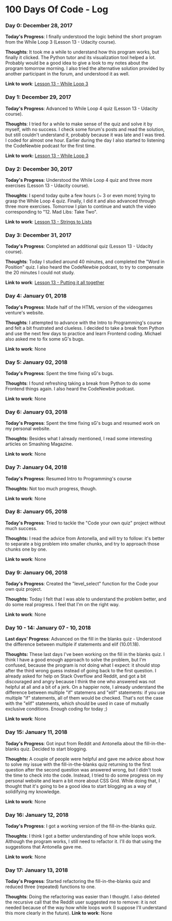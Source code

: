 # 100 Days Of Code - Log

### Day 0: December 28, 2017

**Today's Progress**: I finally understood the logic behind the short program from the While Loop 3 (Lesson 13 - Udacity course).

**Thoughts**: It took me a while to understand how this program works, but finally it clicked. The Python tutor and its visualization tool helped a lot. Probably would be a good idea to give a look to my notes about the program tomorrow morning. I also tried the alternative solution provided by another participant in the forum, and understood it as well.

**Link to work**: [Lesson 13 - While Loop 3](https://goo.gl/EryJKy)

### Day 1: December 29, 2017

**Today's Progress**: Advanced to While Loop 4 quiz (Lesson 13 - Udacity course).

**Thoughts**: I tried for a while to make sense of the quiz and solve it by myself, with no success. I check some forum's posts and read the solution, but still couldn't understand it, probably because it was late and I was tired. I coded for almost one hour. Earlier during the day I also started to listening the CodeNewbie podcast for the first time.

**Link to work:** [Lesson 13 - While Loop 3](https://goo.gl/UhYRfj)

### Day 2: December 30, 2017

**Today's Progress**: Understood the While Loop 4 quiz and three more exercises (Lesson 13 - Udacity course).

**Thoughts**: I spend today quite a few hours (~ 3 or even more) trying to grasp the While Loop 4 quiz. Finally, I did it and also advanced through three more exercises. Tomorrow I plan to continue and watch the video corresponding to "12. Mad Libs: Take Two". 

**Link to work**: [Lesson 13 - Strings to Lists](https://goo.gl/74ijgT)

### Day 3: December 31, 2017

**Today's Progress**: Completed an additional quiz (Lesson 13 - Udacity course).

**Thoughts**: Today I studied around 40 minutes, and completed the "Word in Position" quiz. I also heard the CodeNewbie podcast, to try to compensate the 20 minutes I could not study.

**Link to work**: [Lesson 13 - Putting it all together](https://goo.gl/i74Vqf)

### Day 4: January 01, 2018

**Today's Progress**: Made half of the HTML version of the videogames venture's website.

**Thoughts**: I attempted to advance with the Intro to Programming's course and felt a bit frustrated and clueless. I decided to take a break from Python and use the next few days to practice and learn Frontend coding. Michael also asked me to fix some sG's bugs.

**Link to work**: None

### Day 5: January 02, 2018

**Today's Progress**: Spent the time fixing sG's bugs.

**Thoughts**: I found refreshing taking a break from Python to do some Frontend things again. I also heard the CodeNewbie podcast.

**Link to work**: None

### Day 6: January 03, 2018

**Today's Progress**: Spent the time fixing sG's bugs and resumed work on my personal website.

**Thoughts:** Besides what I already mentioned, I read some interesting articles on Smashing Magazine.

**Link to work**: None


### Day 7: January 04, 2018

**Today's Progress**: Resumed Intro to Programming's course

**Thoughts:** Not too much progress, though.

**Link to work**: None

### Day 8: January 05, 2018

**Today's Progress**: Tried to tackle the "Code your own quiz" project without much success.

**Thoughts:** I read the advice from Antonella, and will try to follow: it's better to separate a big problem into smaller chunks, and try to approach those chunks one by one.

**Link to work**: None

### Day 9: January 06, 2018

**Today's Progress**: Created the "level_select" function for the Code your own quiz project.

**Thoughts:** Today I felt that I was able to understand the problem better, and do some real progress. I feel that I'm on the right way.

**Link to work**: None

### Day 10 - 14: January 07 - 10, 2018

**Last days' Progress**: Advanced on the fill in the blanks quiz - Understood the difference between multiple if statements and elif (10.01.18).

**Thoughts:** These last days I've been working on the fill in the blanks quiz. I think I have a good enough approach to solve the problem, but I'm confused, because the program is not doing what I expect: it should stop after the third wrong guess instead of going back to the first question. I already asked for help on Stack Overflow and Reddit, and got a bit discouraged and angry because I think the one who answered was not helpful at all and a bit of a jerk. On a happier note, I already understand the difference between multiple "if" statemens and "elif" statements: if you use multiple "if" statements, all of them would be checked. That's not the case with the "elif" statements, which should be used in case of mutually exclusive conditions. Enough coding for today ;)

**Link to work**: None

### Day 15: January 11, 2018

**Today's Progress**: Got input from Reddit and Antonella about the fill-in-the-blanks quiz. Decided to start blogging.

**Thoughts:** A couple of people were helpful and gave me advice about how to solve my issue with the fill-in-the-blanks quiz returning to the first question after the second question was answered wrong, but I didn't took the time to check into the code. Instead, I tried to do some progress on my personal website and learn a bit more about CSS Grid. While doing that, I thought that it's going to be a good idea to start blogging as a way of solidifying my knowledge.

**Link to work**: None

### Day 16: January 12, 2018

**Today's Progress**: I got a working version of the fill-in-the-blanks quiz.

**Thoughts**: I think I got a better understanding of how while loops work. Although the program works, I still need to refactor it. I'll do that using the suggestions that Antonella gave me.

**Link to work**: None

### Day 17: January 13, 2018

**Today's Progress**: Started refactoring the fill-in-the-blanks quiz and reduced three (repeated) functions to one.

**Thoughts**: Doing the refactoring was easier than I thought. I also deleted the recursive call that the Reddit user suggested me to remove: it is not needed because of the way how while loops work (I suppose I'll understand this more clearly in the future).
**Link to work**: None
